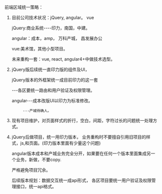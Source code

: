 前端区域统一策略：

1. 目前公司技术状况：jQuery, angular。 vue

   jQuery:商业系统----印力，南国，中建。

   angular：成本，amp， 万科产城， 昌发展办公

   vue:美术馆，其他小型项目。

   未来重构一套：vue, react, angular4+中做技术选型。

2. jQuery版后续统一直印力版的组件及UI，

   jQuery版本的外框架统一成目前印力的这一套

   ---各区要统一路由和用户验证及权限管理。

   angular---成本改版UI以印力为标准修改。

            ---产城待确人。

3. 现有项目维护，对页面样式的折行，空白，间距，字符过长的问题统一处理方式。

4. jQuery后做项目，统一用印力版本， 业务重构时不要擅自引用旧项目的样式，js,和页面。\(印力版本里面有少量这个问题\)

   angular版本成本和产城业务完全分开，如果要在任何一个版本里面集成另一个业务，新做，不要copy.

   严格避免项目冗余。

   后续版本规划：数据交互统一成api形式， 各区项目要统一用户验证及权限管理接口，统一api格式。



